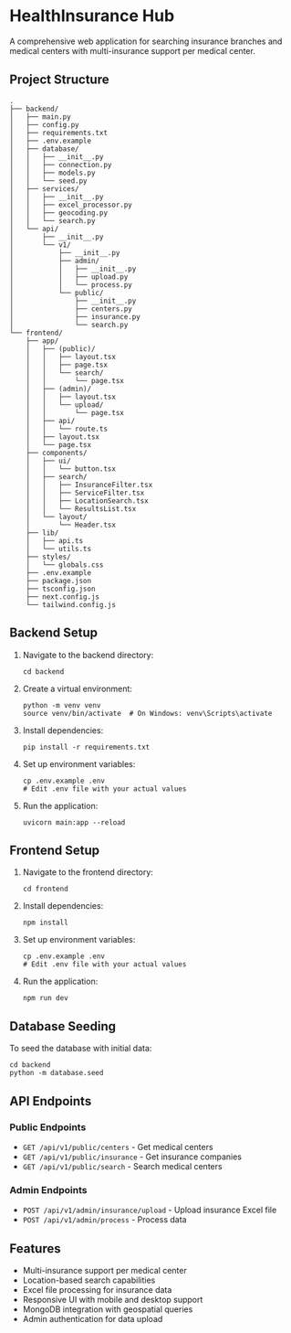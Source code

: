 # HealthInsurance Hub

A comprehensive web application for searching insurance branches and medical centers with multi-insurance support per medical center.

## Project Structure

```
.
├── backend/
│   ├── main.py
│   ├── config.py
│   ├── requirements.txt
│   ├── .env.example
│   ├── database/
│   │   ├── __init__.py
│   │   ├── connection.py
│   │   ├── models.py
│   │   └── seed.py
│   ├── services/
│   │   ├── __init__.py
│   │   ├── excel_processor.py
│   │   ├── geocoding.py
│   │   └── search.py
│   └── api/
│       ├── __init__.py
│       └── v1/
│           ├── __init__.py
│           ├── admin/
│           │   ├── __init__.py
│           │   ├── upload.py
│           │   └── process.py
│           └── public/
│               ├── __init__.py
│               ├── centers.py
│               ├── insurance.py
│               └── search.py
└── frontend/
    ├── app/
    │   ├── (public)/
    │   │   ├── layout.tsx
    │   │   ├── page.tsx
    │   │   └── search/
    │   │       └── page.tsx
    │   ├── (admin)/
    │   │   ├── layout.tsx
    │   │   └── upload/
    │   │       └── page.tsx
    │   ├── api/
    │   │   └── route.ts
    │   ├── layout.tsx
    │   └── page.tsx
    ├── components/
    │   ├── ui/
    │   │   └── button.tsx
    │   ├── search/
    │   │   ├── InsuranceFilter.tsx
    │   │   ├── ServiceFilter.tsx
    │   │   ├── LocationSearch.tsx
    │   │   └── ResultsList.tsx
    │   └── layout/
    │       └── Header.tsx
    ├── lib/
    │   ├── api.ts
    │   └── utils.ts
    ├── styles/
    │   └── globals.css
    ├── .env.example
    ├── package.json
    ├── tsconfig.json
    ├── next.config.js
    └── tailwind.config.js
```

## Backend Setup

1. Navigate to the backend directory:
   ```
   cd backend
   ```

2. Create a virtual environment:
   ```
   python -m venv venv
   source venv/bin/activate  # On Windows: venv\Scripts\activate
   ```

3. Install dependencies:
   ```
   pip install -r requirements.txt
   ```

4. Set up environment variables:
   ```
   cp .env.example .env
   # Edit .env file with your actual values
   ```

5. Run the application:
   ```
   uvicorn main:app --reload
   ```

## Frontend Setup

1. Navigate to the frontend directory:
   ```
   cd frontend
   ```

2. Install dependencies:
   ```
   npm install
   ```

3. Set up environment variables:
   ```
   cp .env.example .env
   # Edit .env file with your actual values
   ```

4. Run the application:
   ```
   npm run dev
   ```

## Database Seeding

To seed the database with initial data:

```
cd backend
python -m database.seed
```

## API Endpoints

### Public Endpoints
- `GET /api/v1/public/centers` - Get medical centers
- `GET /api/v1/public/insurance` - Get insurance companies
- `GET /api/v1/public/search` - Search medical centers

### Admin Endpoints
- `POST /api/v1/admin/insurance/upload` - Upload insurance Excel file
- `POST /api/v1/admin/process` - Process data

## Features

- Multi-insurance support per medical center
- Location-based search capabilities
- Excel file processing for insurance data
- Responsive UI with mobile and desktop support
- MongoDB integration with geospatial queries
- Admin authentication for data upload